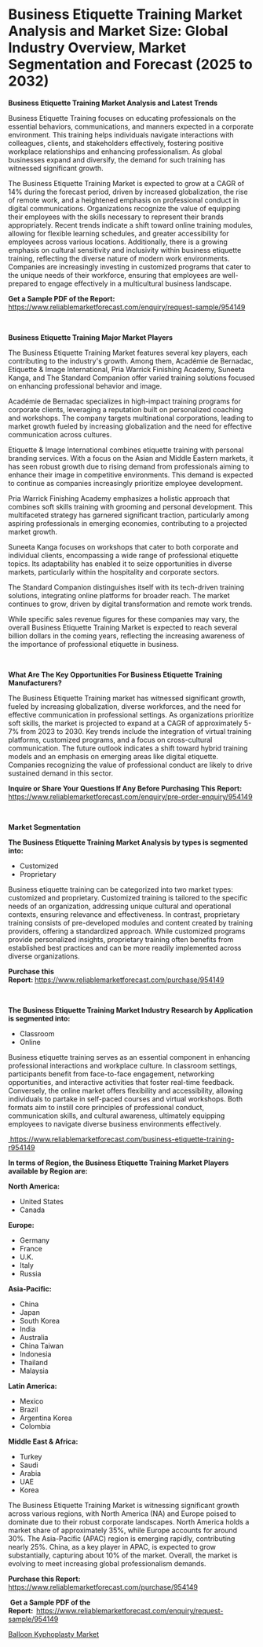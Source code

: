 <p><h1>Business Etiquette Training Market Analysis and Market Size: Global Industry Overview, Market Segmentation and Forecast (2025 to 2032)</h1></p><p><strong>Business Etiquette Training Market Analysis and Latest Trends</strong></p>
<p><p>Business Etiquette Training focuses on educating professionals on the essential behaviors, communications, and manners expected in a corporate environment. This training helps individuals navigate interactions with colleagues, clients, and stakeholders effectively, fostering positive workplace relationships and enhancing professionalism. As global businesses expand and diversify, the demand for such training has witnessed significant growth.</p><p>The Business Etiquette Training Market is expected to grow at a CAGR of 14% during the forecast period, driven by increased globalization, the rise of remote work, and a heightened emphasis on professional conduct in digital communications. Organizations recognize the value of equipping their employees with the skills necessary to represent their brands appropriately. Recent trends indicate a shift toward online training modules, allowing for flexible learning schedules, and greater accessibility for employees across various locations. Additionally, there is a growing emphasis on cultural sensitivity and inclusivity within business etiquette training, reflecting the diverse nature of modern work environments. Companies are increasingly investing in customized programs that cater to the unique needs of their workforce, ensuring that employees are well-prepared to engage effectively in a multicultural business landscape.</p></p>
<p><strong>Get a Sample PDF of the Report:&nbsp;</strong> <a href="https://www.reliablemarketforecast.com/enquiry/request-sample/954149?utm_campaign=2929&utm_medium=2&utm_source=Github&utm_content=ia&utm_term=07032025&utm_id=business-etiquette-training">https://www.reliablemarketforecast.com/enquiry/request-sample/954149</a></p>
<p>&nbsp;</p>
<p><strong>Business Etiquette Training Major Market Players</strong></p>
<p><p>The Business Etiquette Training Market features several key players, each contributing to the industry's growth. Among them, Académie de Bernadac, Etiquette & Image International, Pria Warrick Finishing Academy, Suneeta Kanga, and The Standard Companion offer varied training solutions focused on enhancing professional behavior and image.</p><p>Académie de Bernadac specializes in high-impact training programs for corporate clients, leveraging a reputation built on personalized coaching and workshops. The company targets multinational corporations, leading to market growth fueled by increasing globalization and the need for effective communication across cultures.</p><p>Etiquette & Image International combines etiquette training with personal branding services. With a focus on the Asian and Middle Eastern markets, it has seen robust growth due to rising demand from professionals aiming to enhance their image in competitive environments. This demand is expected to continue as companies increasingly prioritize employee development.</p><p>Pria Warrick Finishing Academy emphasizes a holistic approach that combines soft skills training with grooming and personal development. This multifaceted strategy has garnered significant traction, particularly among aspiring professionals in emerging economies, contributing to a projected market growth.</p><p>Suneeta Kanga focuses on workshops that cater to both corporate and individual clients, encompassing a wide range of professional etiquette topics. Its adaptability has enabled it to seize opportunities in diverse markets, particularly within the hospitality and corporate sectors.</p><p>The Standard Companion distinguishes itself with its tech-driven training solutions, integrating online platforms for broader reach. The market continues to grow, driven by digital transformation and remote work trends.</p><p>While specific sales revenue figures for these companies may vary, the overall Business Etiquette Training Market is expected to reach several billion dollars in the coming years, reflecting the increasing awareness of the importance of professional etiquette in business.</p></p>
<p>&nbsp;</p>
<p><strong>What Are The Key Opportunities For Business Etiquette Training Manufacturers?</strong></p>
<p><p>The Business Etiquette Training market has witnessed significant growth, fueled by increasing globalization, diverse workforces, and the need for effective communication in professional settings. As organizations prioritize soft skills, the market is projected to expand at a CAGR of approximately 5-7% from 2023 to 2030. Key trends include the integration of virtual training platforms, customized programs, and a focus on cross-cultural communication. The future outlook indicates a shift toward hybrid training models and an emphasis on emerging areas like digital etiquette. Companies recognizing the value of professional conduct are likely to drive sustained demand in this sector.</p></p>
<p><strong>Inquire or Share Your Questions If Any Before Purchasing This Report:</strong> <a href="https://www.reliablemarketforecast.com/enquiry/pre-order-enquiry/954149?utm_campaign=2929&utm_medium=2&utm_source=Github&utm_content=ia&utm_term=07032025&utm_id=business-etiquette-training">https://www.reliablemarketforecast.com/enquiry/pre-order-enquiry/954149</a></p>
<p>&nbsp;</p>
<p><strong>Market Segmentation</strong></p>
<p><strong>The Business Etiquette Training Market Analysis by types is segmented into:</strong></p>
<p><ul><li>Customized</li><li>Proprietary</li></ul></p>
<p><p>Business etiquette training can be categorized into two market types: customized and proprietary. Customized training is tailored to the specific needs of an organization, addressing unique cultural and operational contexts, ensuring relevance and effectiveness. In contrast, proprietary training consists of pre-developed modules and content created by training providers, offering a standardized approach. While customized programs provide personalized insights, proprietary training often benefits from established best practices and can be more readily implemented across diverse organizations.</p></p>
<p><strong>Purchase this Report:&nbsp;</strong><a href="https://www.reliablemarketforecast.com/purchase/954149?utm_campaign=2929&utm_medium=2&utm_source=Github&utm_content=ia&utm_term=07032025&utm_id=business-etiquette-training">https://www.reliablemarketforecast.com/purchase/954149</a></p>
<p>&nbsp;</p>
<p><strong>The Business Etiquette Training Market Industry Research by Application is segmented into:</strong></p>
<p><ul><li>Classroom</li><li>Online</li></ul></p>
<p><p>Business etiquette training serves as an essential component in enhancing professional interactions and workplace culture. In classroom settings, participants benefit from face-to-face engagement, networking opportunities, and interactive activities that foster real-time feedback. Conversely, the online market offers flexibility and accessibility, allowing individuals to partake in self-paced courses and virtual workshops. Both formats aim to instill core principles of professional conduct, communication skills, and cultural awareness, ultimately equipping employees to navigate diverse business environments effectively.</p></p>
<p><a href="https://www.reliablemarketforecast.com/business-etiquette-training-r954149?utm_campaign=2929&utm_medium=2&utm_source=Github&utm_content=ia&utm_term=07032025&utm_id=business-etiquette-training">&nbsp;https://www.reliablemarketforecast.com/business-etiquette-training-r954149</a></p>
<p><strong>In terms of Region, the Business Etiquette Training Market Players available by Region are:</strong></p>
<p>
    <p> <strong> North America: </strong>
        <ul>
            <li>United States</li>
            <li>Canada</li>
        </ul>
        </p> 
    <p> <strong> Europe: </strong>
        <ul>
            <li>Germany</li>
            <li>France</li>
            <li>U.K.</li>
            <li>Italy</li>
            <li>Russia</li>
        </ul>
        </p> 
    <p> <strong> Asia-Pacific: </strong>
        <ul>
            <li>China</li>
            <li>Japan</li>
            <li>South Korea</li>
            <li>India</li>
            <li>Australia</li>
            <li>China Taiwan</li>
            <li>Indonesia</li>
            <li>Thailand</li>
            <li>Malaysia</li>
        </ul>
        </p> 
    <p> <strong> Latin America: </strong>
        <ul>
            <li>Mexico</li>
            <li>Brazil</li>
            <li>Argentina Korea</li>
            <li>Colombia</li>
        </ul>
        </p> 
    <p> <strong> Middle East & Africa: </strong>
        <ul>
            <li>Turkey</li>
            <li>Saudi</li>
            <li>Arabia</li>
            <li>UAE</li>
            <li>Korea</li>
        </ul>
    </p>
    </p>
<p><p>The Business Etiquette Training Market is witnessing significant growth across various regions, with North America (NA) and Europe poised to dominate due to their robust corporate landscapes. North America holds a market share of approximately 35%, while Europe accounts for around 30%. The Asia-Pacific (APAC) region is emerging rapidly, contributing nearly 25%. China, as a key player in APAC, is expected to grow substantially, capturing about 10% of the market. Overall, the market is evolving to meet increasing global professionalism demands.</p></p>
<p><strong>Purchase this Report: </strong><a href="https://www.reliablemarketforecast.com/purchase/954149?utm_campaign=2929&utm_medium=2&utm_source=Github&utm_content=ia&utm_term=07032025&utm_id=business-etiquette-training">https://www.reliablemarketforecast.com/purchase/954149</a></p>
<p>&nbsp;<strong>Get a Sample PDF of the Report:&nbsp;&nbsp;</strong><a href="https://www.reliablemarketforecast.com/enquiry/request-sample/954149?utm_campaign=2929&utm_medium=2&utm_source=Github&utm_content=ia&utm_term=07032025&utm_id=business-etiquette-training">https://www.reliablemarketforecast.com/enquiry/request-sample/954149</a></p>
<p><strong></strong></p>
<p><p><a href="https://github.com/ezahdyre/Market-Research-Report-List-1/blob/main/balloon-kyphoplasty-market.md?utm_campaign=2929&utm_medium=2&utm_source=Github&utm_content=ia&utm_term=07032025&utm_id=business-etiquette-training">Balloon Kyphoplasty Market</a></p></p>